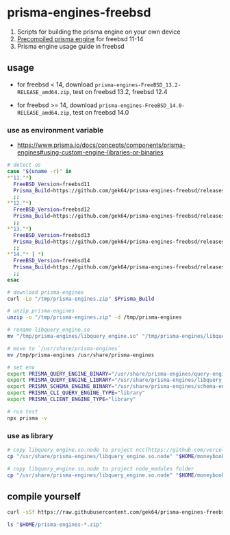 # prisma-engines-freebsd

1. Scripts for building the prisma engine on your own device
2. [Precompiled prisma engine](https://github.com/gek64/prisma-engines-freebsd/releases) for freebsd 11-14
3. Prisma engine usage guide in freebsd

## usage

- for freebsd < 14, download `prisma-engines-FreeBSD_13.2-RELEASE_amd64.zip`, test on freebsd 13.2, freebsd 12.4

- for freebsd >= 14, download `prisma-engines-FreeBSD_14.0-RELEASE_amd64.zip`, test on freebsd 14.0

### use as environment variable

- https://www.prisma.io/docs/concepts/components/prisma-engines#using-custom-engine-libraries-or-binaries

```sh
# detect os
case "$(uname -r)" in
*"11."*)
  FreeBSD_Version=freebsd11
  Prisma_Build=https://github.com/gek64/prisma-engines-freebsd/releases/download/latest/prisma-engines-FreeBSD_13.2-RELEASE_amd64.zip
  ;;
*"12."*)
  FreeBSD_Version=freebsd12
  Prisma_Build=https://github.com/gek64/prisma-engines-freebsd/releases/download/latest/prisma-engines-FreeBSD_13.2-RELEASE_amd64.zip
  ;;
*"13."*)
  FreeBSD_Version=freebsd13
  Prisma_Build=https://github.com/gek64/prisma-engines-freebsd/releases/download/latest/prisma-engines-FreeBSD_13.2-RELEASE_amd64.zip
  ;;
*"14."* | *)
  FreeBSD_Version=freebsd14
  Prisma_Build=https://github.com/gek64/prisma-engines-freebsd/releases/download/latest/prisma-engines-FreeBSD_14.0-RELEASE_amd64.zip
  ;;
esac

# download prisma-engines
curl -Lo "/tmp/prisma-engines.zip" $Prisma_Build

# unzip prisma-engines
unzip -o "/tmp/prisma-engines.zip" -d /tmp/prisma-engines

# rename libquery_engine.so
mv "/tmp/prisma-engines/libquery_engine.so" "/tmp/prisma-engines/libquery_engine.so.node"

# move to `/usr/share/prisma-engines`
mv /tmp/prisma-engines /usr/share/prisma-engines

# set env
export PRISMA_QUERY_ENGINE_BINARY="/usr/share/prisma-engines/query-engine"
export PRISMA_QUERY_ENGINE_LIBRARY="/usr/share/prisma-engines/libquery_engine.so.node"
export PRISMA_SCHEMA_ENGINE_BINARY="/usr/share/prisma-engines/schema-engine"
export PRISMA_CLI_QUERY_ENGINE_TYPE="library"
export PRISMA_CLIENT_ENGINE_TYPE="library"

# run test
npx prisma -v
```

### use as library

```sh
# copy libquery_engine.so.node to project ncc(https://github.com/vercel/ncc) dist folder
cp "/usr/share/prisma-engines/libquery_engine.so.node" "$HOME/moneybook/dist/libquery_engine-$FreeBSD_Version.so.node"

# copy libquery_engine.so.node to project node_modules folder
cp "/usr/share/prisma-engines/libquery_engine.so.node" "$HOME/moneybook/node_modules/.prisma/client/libquery_engine-$FreeBSD_Version.so.node"
```

## compile yourself

```sh
curl -sSf https://raw.githubusercontent.com/gek64/prisma-engines-freebsd/main/build-prisma-engines.sh | sh

ls "$HOME/prisma-engines-*.zip"
```
